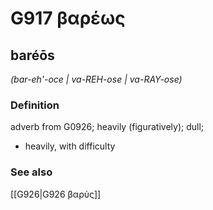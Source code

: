 # G917 βαρέως

## baréōs

_(bar-eh'-oce | va-REH-ose | va-RAY-ose)_

### Definition

adverb from G0926; heavily (figuratively); dull; 

- heavily, with difficulty

### See also

[[G926|G926 βαρύς]]
